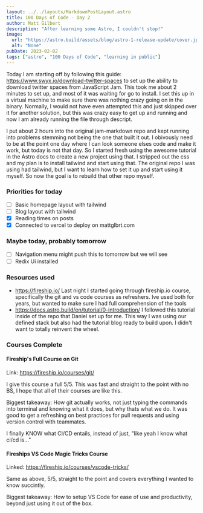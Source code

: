 ```yaml
---
layout: ../../layouts/MarkdownPostLayout.astro
title: 100 Days of Code - Day 2
author: Matt Gilbert
description: "After learning some Astro, I couldn't stop!"
image:
  url: "https://astro.build/assets/blog/astro-1-release-update/cover.jpeg"
  alt: "None"
pubDate: 2023-02-02
tags: ["astro", "100 Days of Code", "learning in public"]
---
```


Today I am starting off by following this guide: https://www.swyx.io/download-twitter-spaces to set up the ability to download twitter spaces from JavaScript Jam. This took me about 2 minutes to set up, and most of it was waiting for go to install. I set this up in a virtual machine to make sure there was nothing crazy going on in the binary. Normally, I would not have even attempted this and just skipped over it for another solution, but this was crazy easy to get up and running and now I am already running the file through descript.

I put about 2 hours into the original jam-markdown repo and kept running into problems stemming not being the one that built it out. I obivously need to be at the point one day where I can look someone elses code and make it work, but today is not that day. So I started fresh using the awesome tutorial in the Astro docs to create a new project using that. I stripped out the css and my plan is to install tailwind and start using that. The original repo I was using had tailwind, but I want to learn how to set it up and start using it myself. So now the goal is to rebuild that other repo myself.

### Priorities for today
- [ ] Basic homepage layout with tailwind
- [ ] Blog layout with tailwind
- [x] Reading times on posts
- [x] Connected to vercel to deploy on mattglbrt.com
### Maybe today, probably tomorrow
- [ ] Navigation menu might push this to tomorrow but we will see
- [ ] Redix Ui installed

### Resources used
* https://fireship.io/ Last night I started going through fireship.io course, specifically the git and vs code courses as refreshers. Ive used both for years, but wanted to make sure I had full comprehension of the tools
* https://docs.astro.build/en/tutorial/0-introduction/ I followed this tutorial inside of the repo that Daniel set up for me. This way I was using our defined stack but also had the tutorial blog ready to build upon. I didn't want to totally reinvent the wheel.

### Courses Complete
#### Fireship's Full Course on Git
Link: https://fireship.io/courses/git/ 

I give this course a full 5/5. This was fast and straight to the point with no BS, I hope that all of their courses are like this.

Biggest takeaway: How git actually works, not just typing the commands into terminal and knowing what it does, but why thats what we do. It was good to get a refreshing on best practices for pull requests and using version control with teammates.

I finally KNOW what CI/CD entails, instead of just, "like yeah I know what ci/cd is..."

#### Fireships VS Code Magic Tricks Course
Linked: https://fireship.io/courses/vscode-tricks/

Same as above, 5/5, straight to the point and covers everything I wanted to know succintly. 

Biggest takeaway: How to setup VS Code for ease of use and productivity, beyond just using it out of the box.

